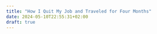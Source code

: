 ```yaml
---
title: "How I Quit My Job and Traveled for Four Months"
date: 2024-05-10T22:55:31+02:00
draft: true
---
```


